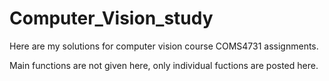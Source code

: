 # Computer_Vision_study
Here are my solutions for computer vision course COMS4731 assignments.

Main functions are not given here, only individual fuctions are posted here.
